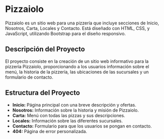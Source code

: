 # Pizzaiolo

Pizzaiolo es un sitio web para una pizzería que incluye secciones de Inicio, Nosotros, Carta, Locales y Contacto. Está diseñado con HTML, CSS, y JavaScript, utilizando Bootstrap para el diseño responsivo.

## Descripción del Proyecto

El proyecto consiste en la creación de un sitio web informativo para la pizzería Pizzaiolo, proporcionando a los usuarios información sobre el menú, la historia de la pizzería, las ubicaciones de las sucursales y un formulario de contacto.

## Estructura del Proyecto

- **Inicio:** Página principal con una breve descripción y ofertas.
- **Nosotros:** Información sobre la historia y misión de Pizzaiolo.
- **Carta:** Menú con todas las pizzas y sus descripciones.
- **Locales:** Información sobre las diferentes sucursales.
- **Contacto:** Formulario para que los usuarios se pongan en contacto.
- **404:** Página de error personalizada.
